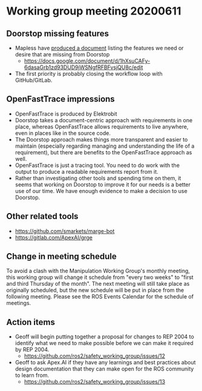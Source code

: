 # Working group meeting 20200611

## Doorstop missing features

- Mapless have [produced a document](https://github.com/ros2/safety_working_group/issues/11) listing the features we need or desire that are missing from Doorstop
  - https://docs.google.com/document/d/1hXsuCAFy-6dasaGrb1zd93DUD9jWSNgfRFBFvsjQU8c/edit
- The first priority is probably closing the workflow loop with GitHub/GitLab.


## OpenFastTrace impressions

- OpenFastTrace is produced by Elektrobit
- Doorstop takes a document-centric approach with requirements in one place, whereas OpenFastTrace allows requirements to live anywhere, even in places like in the source code.
- The Doorstop approach makes things more transparent and easier to maintain (especially regarding managing and understanding the life of a requirement), but there are benefits to the OpenFastTrace approach as well.
- OpenFastTrace is just a tracing tool. You need to do work with the output to produce a readable requirements report from it.
- Rather than investigating other tools and spending time on them, it seems that working on Doorstop to improve it for our needs is a better use of our time. We have enough evidence to make a decision to use Doorstop.


## Other related tools

- https://github.com/smarkets/marge-bot
- https://gitlab.com/ApexAI/grge

## Change in meeting schedule

To avoid a clash with the Manipulation Working Group's monthly meeting, this working group will change it schedule from "every two weeks" to "first and third Thursday of the month". The next meeting will still take place as originally scheduled, but the new schedule will be put in place from the following meeting. Please see the ROS Events Calendar for the schedule of meetings.


##  Action items

- Geoff will begin putting together a proposal for changes to REP 2004 to identify what we need to make possible before we can make it required by REP 2004.
  - https://github.com/ros2/safety_working_group/issues/12
- Geoff to ask Apex.AI if they have any learnings and best practices about design documentation that they can make open for the ROS community to learn from.
  - https://github.com/ros2/safety_working_group/issues/13
